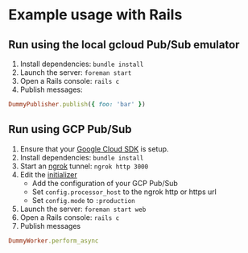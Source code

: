 # Example usage with Rails

## Run using the local gcloud Pub/Sub emulator

1. Install dependencies: `bundle install`
2. Launch the server: `foreman start`
3. Open a Rails console: `rails c`
4. Publish messages:
```ruby
DummyPublisher.publish({ foo: 'bar' })
```

## Run using GCP Pub/Sub

1. Ensure that your [Google Cloud SDK](https://cloud.google.com/sdk/docs/quickstarts) is setup.
2. Install dependencies: `bundle install`
3. Start an [ngrok](https://ngrok.com) tunnel: `ngrok http 3000`
4. Edit the [initializer](./config/initializers/cloudenvoy.rb) 
    * Add the configuration of your GCP Pub/Sub
    * Set `config.processor_host` to the ngrok http or https url
    * Set `config.mode` to `:production`
5. Launch the server: `foreman start web`
6. Open a Rails console: `rails c`
7. Publish messages
```ruby
DummyWorker.perform_async
```
